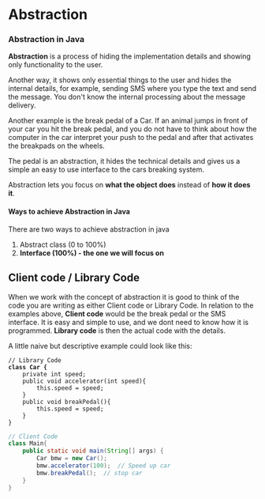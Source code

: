 # Abstraction

### Abstraction in Java

**Abstraction** is a process of hiding the implementation details and showing only functionality to the user.

Another way, it shows only essential things to the user and hides the internal details, for example, sending SMS where you type the text and send the message. You don't know the internal processing about the message delivery.

Another example is the break pedal of a Car. If an animal jumps in front of your car you hit the break pedal, and you do not have to think about how the computer in the car interpret your push to the pedal and after that activates the breakpads on the wheels.&#x20;

The pedal is an abstraction, it hides the technical details and gives us a simple an easy to use interface to the cars breaking system.&#x20;

Abstraction lets you focus on **what the object does** instead of **how it does it**.

#### Ways to achieve Abstraction in Java

There are two ways to achieve abstraction in java

1. Abstract class (0 to 100%)
2. **Interface (100%) - the one we will focus on**

## Client code / Library Code

When we work with the concept of abstraction it is good to think of the code you are writing as either Client code or Library Code.  In relation to the examples above, **Client code** would be the break pedal or the SMS interface. It is easy and simple to use, and we dont need to know how it is programmed. **Library code** is then the actual code with the details.&#x20;

A little naive but descriptive example could look like this:

<pre class="language-java"><code class="lang-java">// Library Code
<strong>class Car {
</strong>    private int speed;
    public void accelerator(int speed){
        this.speed = speed;
    }
    public void breakPedal(){
        this.speed = speed;
    }
}</code></pre>

```java
// Client Code
class Main{
    public static void main(String[] args) {
        Car bmw = new Car();
        bmw.accelerator(100);  // Speed up car
        bmw.breakPedal();  // stop car
    }
}
```
